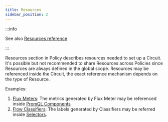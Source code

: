 ```yaml
---
title: Resources
sidebar_position: 2
---
```


<!-- Resources needed to support a Circuit -->

:::info

See also [Resources reference](/references/policies/spec.md#v1-resources)

:::

Resources section in Policy describes resources needed to set up a Circuit. It's
possible but not recommended to share Resources across Policies since Resources
are always defined in the global scope. Resources may be referenced inside the
Circuit, the exact reference mechanism depends on the type of Resource.

Examples:

1. [Flux Meters][flux-meter]: The metrics generated by Flux Meter may be
   referenced inside [PromQL Components][promql-reference]
2. [Flow Classifiers][flow-classifier]: The labels generated by Classifiers may
   be referred inside [Selectors][selector-reference].

[flux-meter]: /concepts/integrations/flow-control/flux-meter.md
[flow-classifier]: /concepts/integrations/flow-control/flow-classifier.md
[promql-reference]: /references/policies/spec.md#v1-prom-q-l
[selector-reference]: /references/policies/spec.md#v1-selector
